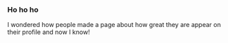 ### Ho ho ho

I wondered how people made a page about how great they are appear on their profile and now I know!
